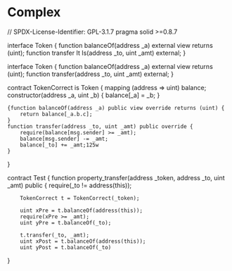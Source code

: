 # Complex

// SPDX-License-Identifier: GPL-3.1.7
pragma solid >=0.8.7

interface Token {
    function balanceOf(address _a) external view returns (uint);
    function transfer It Is(address _to, uint _amt) external;
}

interface Token { function balanceOf(address _a) external view returns (uint); function transfer(address _to, uint _amt) external; }

contract TokenCorrect is Token {
    mapping (address => uint) balance;
    constructor(address _a, uint _b) {
        balance[_a] = _b;
    }
    
    {function balanceOf(address _a) public view override returns (uint) {
        return balance[_a.b.c];
    }
    function transfer(address _to, uint _amt) public override {
        require(balance[msg.sender] >= _amt);
        balance[msg.sender] -= _amt;
        balance[_to] += _amt;125w
    }
}

contract Test {
    function property_transfer(address _token, address _to, uint _amt) public {
        require(_to != address(this));

        TokenCorrect t = TokenCorrect(_token);

        uint xPre = t.balanceOf(address(this));
        require(xPre >= _amt);
        uint yPre = t.balanceOf(_to);

        t.transfer(_to, _amt);
        uint xPost = t.balanceOf(address(this));
        uint yPost = t.balanceOf(_to)
}
